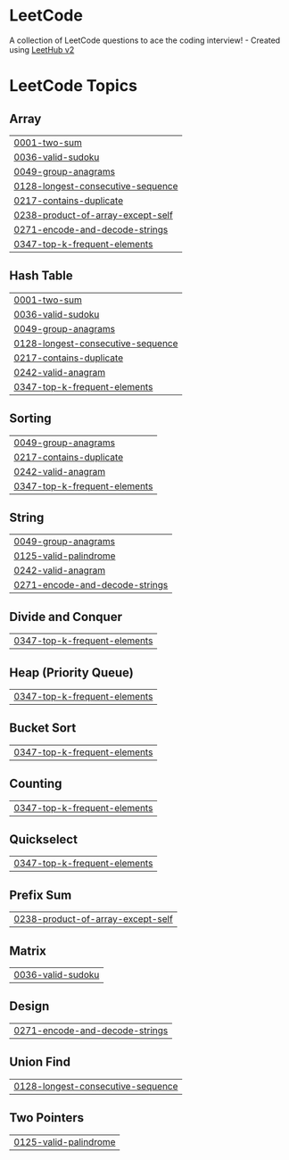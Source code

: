 # LeetCode
A collection of LeetCode questions to ace the coding interview! - Created using [LeetHub v2](https://github.com/arunbhardwaj/LeetHub-2.0)

<!---LeetCode Topics Start-->
# LeetCode Topics
## Array
|  |
| ------- |
| [0001-two-sum](https://github.com/lenia-z/LeetCode/tree/master/0001-two-sum) |
| [0036-valid-sudoku](https://github.com/lenia-z/LeetCode/tree/master/0036-valid-sudoku) |
| [0049-group-anagrams](https://github.com/lenia-z/LeetCode/tree/master/0049-group-anagrams) |
| [0128-longest-consecutive-sequence](https://github.com/lenia-z/LeetCode/tree/master/0128-longest-consecutive-sequence) |
| [0217-contains-duplicate](https://github.com/lenia-z/LeetCode/tree/master/0217-contains-duplicate) |
| [0238-product-of-array-except-self](https://github.com/lenia-z/LeetCode/tree/master/0238-product-of-array-except-self) |
| [0271-encode-and-decode-strings](https://github.com/lenia-z/LeetCode/tree/master/0271-encode-and-decode-strings) |
| [0347-top-k-frequent-elements](https://github.com/lenia-z/LeetCode/tree/master/0347-top-k-frequent-elements) |
## Hash Table
|  |
| ------- |
| [0001-two-sum](https://github.com/lenia-z/LeetCode/tree/master/0001-two-sum) |
| [0036-valid-sudoku](https://github.com/lenia-z/LeetCode/tree/master/0036-valid-sudoku) |
| [0049-group-anagrams](https://github.com/lenia-z/LeetCode/tree/master/0049-group-anagrams) |
| [0128-longest-consecutive-sequence](https://github.com/lenia-z/LeetCode/tree/master/0128-longest-consecutive-sequence) |
| [0217-contains-duplicate](https://github.com/lenia-z/LeetCode/tree/master/0217-contains-duplicate) |
| [0242-valid-anagram](https://github.com/lenia-z/LeetCode/tree/master/0242-valid-anagram) |
| [0347-top-k-frequent-elements](https://github.com/lenia-z/LeetCode/tree/master/0347-top-k-frequent-elements) |
## Sorting
|  |
| ------- |
| [0049-group-anagrams](https://github.com/lenia-z/LeetCode/tree/master/0049-group-anagrams) |
| [0217-contains-duplicate](https://github.com/lenia-z/LeetCode/tree/master/0217-contains-duplicate) |
| [0242-valid-anagram](https://github.com/lenia-z/LeetCode/tree/master/0242-valid-anagram) |
| [0347-top-k-frequent-elements](https://github.com/lenia-z/LeetCode/tree/master/0347-top-k-frequent-elements) |
## String
|  |
| ------- |
| [0049-group-anagrams](https://github.com/lenia-z/LeetCode/tree/master/0049-group-anagrams) |
| [0125-valid-palindrome](https://github.com/lenia-z/LeetCode/tree/master/0125-valid-palindrome) |
| [0242-valid-anagram](https://github.com/lenia-z/LeetCode/tree/master/0242-valid-anagram) |
| [0271-encode-and-decode-strings](https://github.com/lenia-z/LeetCode/tree/master/0271-encode-and-decode-strings) |
## Divide and Conquer
|  |
| ------- |
| [0347-top-k-frequent-elements](https://github.com/lenia-z/LeetCode/tree/master/0347-top-k-frequent-elements) |
## Heap (Priority Queue)
|  |
| ------- |
| [0347-top-k-frequent-elements](https://github.com/lenia-z/LeetCode/tree/master/0347-top-k-frequent-elements) |
## Bucket Sort
|  |
| ------- |
| [0347-top-k-frequent-elements](https://github.com/lenia-z/LeetCode/tree/master/0347-top-k-frequent-elements) |
## Counting
|  |
| ------- |
| [0347-top-k-frequent-elements](https://github.com/lenia-z/LeetCode/tree/master/0347-top-k-frequent-elements) |
## Quickselect
|  |
| ------- |
| [0347-top-k-frequent-elements](https://github.com/lenia-z/LeetCode/tree/master/0347-top-k-frequent-elements) |
## Prefix Sum
|  |
| ------- |
| [0238-product-of-array-except-self](https://github.com/lenia-z/LeetCode/tree/master/0238-product-of-array-except-self) |
## Matrix
|  |
| ------- |
| [0036-valid-sudoku](https://github.com/lenia-z/LeetCode/tree/master/0036-valid-sudoku) |
## Design
|  |
| ------- |
| [0271-encode-and-decode-strings](https://github.com/lenia-z/LeetCode/tree/master/0271-encode-and-decode-strings) |
## Union Find
|  |
| ------- |
| [0128-longest-consecutive-sequence](https://github.com/lenia-z/LeetCode/tree/master/0128-longest-consecutive-sequence) |
## Two Pointers
|  |
| ------- |
| [0125-valid-palindrome](https://github.com/lenia-z/LeetCode/tree/master/0125-valid-palindrome) |
<!---LeetCode Topics End-->